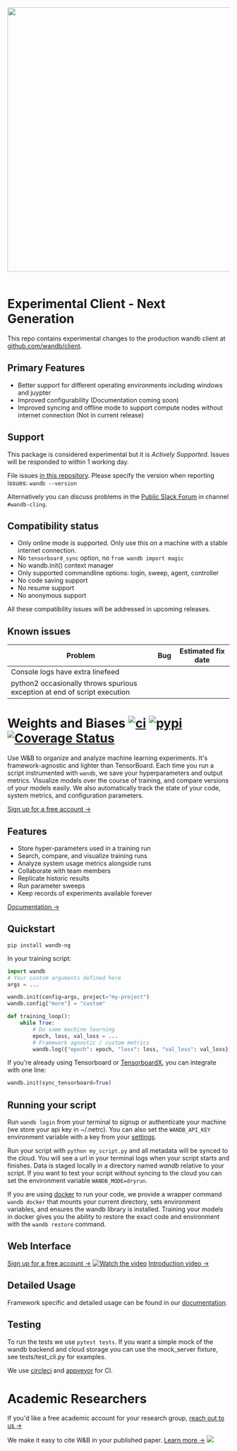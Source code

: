 <div align="center">
  <img src="https://i.imgur.com/RUtiVzH.png" width="600" /><br><br>
</div>

# **Experimental Client - Next Generation**

This repo contains experimental changes to the production wandb client at [github.com/wandb/client](http://github.com/wandb/client).

## Primary Features

- Better support for different operating environments including windows and juypter
- Improved configurability (Documentation coming soon)
- Improved syncing and offline mode to support compute nodes without internet connection (Not in current release)

## Support

This package is considered experimental but it is *Actively Supported*.  Issues will be responded to within 1
working day.

File issues [in this repository](https://github.com/wandb/client-ng/issues). Please specify the version when reporting issues: `wandb --version`

Alternatively you can discuss problems in the [Public Slack Forum](http://bit.ly/wandb-forum) in channel `#wandb-cling`.

## Compatibility status

- Only online mode is supported.  Only use this on a machine with a stable internet connection.
- No `tensorboard_sync` option, no `from wandb import magic`
- No wandb.init() context manager
- Only supported commandline options: login, sweep, agent, controller
- No code saving support
- No resume support
- No anonymous support

All these compatibility issues will be addressed in upcoming releases.

## Known issues

| Problem | Bug | Estimated fix date |
| - | - | - |
| Console logs have extra linefeed | | |
| python2 occasionally throws spurious exception at end of script execution | | |

# Weights and Biases [![ci](https://circleci.com/gh/wandb/client-ng.svg?style=svg)](https://circleci.com/gh/wandb/client-ng) [![pypi](https://img.shields.io/pypi/v/wandb-ng.svg)](https://pypi.python.org/pypi/wandb-ng) [![Coverage Status](https://coveralls.io/repos/github/wandb/client-ng/badge.svg)](https://coveralls.io/github/wandb/client-ng)

Use W&B to organize and analyze machine learning experiments. It's framework-agnostic and lighter than TensorBoard. Each time you run a script instrumented with `wandb`, we save your hyperparameters and output metrics. Visualize models over the course of training, and compare versions of your models easily. We also automatically track the state of your code, system metrics, and configuration parameters.

[Sign up for a free account →](https://wandb.com)

## Features

-   Store hyper-parameters used in a training run
-   Search, compare, and visualize training runs
-   Analyze system usage metrics alongside runs
-   Collaborate with team members
-   Replicate historic results
-   Run parameter sweeps
-   Keep records of experiments available forever

[Documentation →](https://docs.wandb.com)

## Quickstart

```shell
pip install wandb-ng
```

In your training script:

```python
import wandb
# Your custom arguments defined here
args = ...

wandb.init(config=args, project="my-project")
wandb.config["more"] = "custom"

def training_loop():
    while True:
        # Do some machine learning
        epoch, loss, val_loss = ...
        # Framework agnostic / custom metrics
        wandb.log({"epoch": epoch, "loss": loss, "val_loss": val_loss})
```

If you're already using Tensorboard or [TensorboardX](https://github.com/lanpa/tensorboardX), you can integrate with one line:

```python
wandb.init(sync_tensorboard=True)
```

## Running your script

Run `wandb login` from your terminal to signup or authenticate your machine (we store your api key in ~/.netrc). You can also set the `WANDB_API_KEY` environment variable with a key from your [settings](https://app.wandb.ai/settings).

Run your script with `python my_script.py` and all metadata will be synced to the cloud. You will see a url in your terminal logs when your script starts and finishes. Data is staged locally in a directory named _wandb_ relative to your script. If you want to test your script without syncing to the cloud you can set the environment variable `WANDB_MODE=dryrun`.

If you are using [docker](https://docker.com) to run your code, we provide a wrapper command `wandb docker` that mounts your current directory, sets environment variables, and ensures the wandb library is installed. Training your models in docker gives you the ability to restore the exact code and environment with the `wandb restore` command.

## Web Interface

[Sign up for a free account →](https://wandb.com)
[![Watch the video](https://i.imgur.com/PW0Ejlc.png)](https://youtu.be/EeqhOSvNX-A)
[Introduction video →](https://youtu.be/EeqhOSvNX-A)

## Detailed Usage

Framework specific and detailed usage can be found in our [documentation](http://docs.wandb.com/).

## Testing

To run the tests we use `pytest tests`. If you want a simple mock of the wandb backend and cloud storage you can use the mock_server fixture, see tests/test_cli.py for examples.

We use [circleci](https://circleci.com) and [appveyor](https://appveyor.com) for CI.

# Academic Researchers
If you'd like a free academic account for your research group, [reach out to us →](https://www.wandb.com/academic)

We make it easy to cite W&B in your published paper. [Learn more →](https://www.wandb.com/academic)
[![](https://i.imgur.com/loKLiez.png)](https://www.wandb.com/academic)
